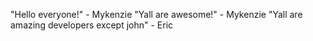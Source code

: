 "Hello everyone!" - Mykenzie
"Yall are awesome!" - Mykenzie
"Yall are amazing developers except john" - Eric